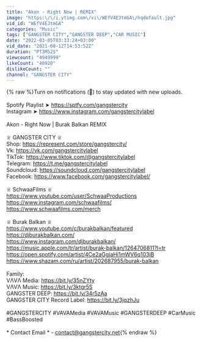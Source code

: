 ```yaml
---
title: "Akon - Right Now | REMIX"
image: "https:\/\/i.ytimg.com\/vi\/WEfV4EJtmGA\/hqdefault.jpg"
vid_id: "WEfV4EJtmGA"
categories: "Music"
tags: ["GANGSTER CITY","GANGSTER DEEP","CAR MUSIC"]
date: "2022-03-05T03:33:24+03:00"
vid_date: "2021-08-12T14:53:52Z"
duration: "PT3M52S"
viewcount: "4949999"
likeCount: "40920"
dislikeCount: ""
channel: "GANGSTER CITY"
---
```

{% raw %}Turn on notifications (🔔) to stay updated with new uploads.<br /><br />Spotify Playlist ➤ <a rel="nofollow" target="blank" href="https://sptfy.com/gangstercity">https://sptfy.com/gangstercity</a><br />Instagram ➤ <a rel="nofollow" target="blank" href="https://www.instagram.com/gangstercitylabel">https://www.instagram.com/gangstercitylabel</a><br /><br />Akon - Right Now | Burak Balkan REMIX <br /><br />♕ GANGSTER CITY ♕ <br />Shop: <a rel="nofollow" target="blank" href="https://represent.com/store/gangstercity/">https://represent.com/store/gangstercity/</a><br />Vk: <a rel="nofollow" target="blank" href="https://vk.com/gangstercitylabel">https://vk.com/gangstercitylabel</a><br />TikTok: <a rel="nofollow" target="blank" href="https://www.tiktok.com/@gangstercitylabel">https://www.tiktok.com/@gangstercitylabel</a><br />Telegram: <a rel="nofollow" target="blank" href="https://t.me/gangstercitylabel">https://t.me/gangstercitylabel</a><br />Soundcloud: <a rel="nofollow" target="blank" href="https://soundcloud.com/gangstercitylabel">https://soundcloud.com/gangstercitylabel</a><br />Facebook: <a rel="nofollow" target="blank" href="https://www.facebook.com/gangstercitylabel/">https://www.facebook.com/gangstercitylabel/</a><br /><br />♕ SchwaaFilms ♕<br /><a rel="nofollow" target="blank" href="https://www.youtube.com/user/SchwaaProductions">https://www.youtube.com/user/SchwaaProductions</a><br /><a rel="nofollow" target="blank" href="https://www.instagram.com/schwaafilms/​">https://www.instagram.com/schwaafilms/​</a><br /><a rel="nofollow" target="blank" href="https://www.schwaafilms.com/merch">https://www.schwaafilms.com/merch</a><br /><br />♕ Burak Balkan ♕<br /><a rel="nofollow" target="blank" href="https://www.youtube.com/c/burakbalkan/featured">https://www.youtube.com/c/burakbalkan/featured</a><br /><a rel="nofollow" target="blank" href="https://djburakbalkan.com/">https://djburakbalkan.com/</a><br /><a rel="nofollow" target="blank" href="https://www.instagram.com/djburakbalkan/">https://www.instagram.com/djburakbalkan/</a><br /><a rel="nofollow" target="blank" href="https://music.apple.com/tr/artist/burak-balkan/1264706811?l=tr">https://music.apple.com/tr/artist/burak-balkan/1264706811?l=tr</a><br /><a rel="nofollow" target="blank" href="https://open.spotify.com/artist/4Ce2aGgjaHi1mWV6q103jB">https://open.spotify.com/artist/4Ce2aGgjaHi1mWV6q103jB</a><br /><a rel="nofollow" target="blank" href="https://www.shazam.com/ru/artist/202687955/burak-balkan">https://www.shazam.com/ru/artist/202687955/burak-balkan</a><br /><br />Family:<br />VΛVΛ Media: <a rel="nofollow" target="blank" href="https://bit.ly/35nZYty">https://bit.ly/35nZYty</a><br />VΛVΛ Music: <a rel="nofollow" target="blank" href="https://bit.ly/3ktgr5S">https://bit.ly/3ktgr5S</a> <br />GANGSTER DEEP: <a rel="nofollow" target="blank" href="https://bit.ly/34r5zAa">https://bit.ly/34r5zAa</a><br />GANGSTER CITY Record Label: <a rel="nofollow" target="blank" href="https://bit.ly/3jqzhJu">https://bit.ly/3jqzhJu</a><br /><br />#GANGSTERCITY #VAVAMedia #VAVAMusic #GANGSTERDEEP  #CarMusic #BassBoosted<br /><br />* Contact Email * - contact@gangstercity.net{% endraw %}
